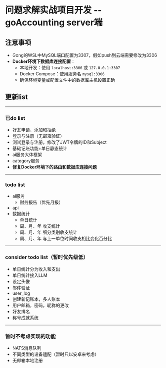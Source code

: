 # 问题求解实战项目开发 -- goAccounting server端

## 注意事项
- Gong的WSL中MySQL端口配置为3307，假如push到云端需要修改为3306
- **Docker环境下数据库连接配置**：
  - 本地开发：使用 `localhost:3306` 或 `127.0.0.1:3307`
  - Docker Compose：使用服务名 `mysql:3306`
  - 确保环境变量或配置文件中的数据库主机设置正确

## 更新list
---
### 已do list
- 好友申请，添加和拒绝
- 登录与注册（无邮箱验证）
- 测试登录与注册，修改了JWT令牌的ID和Subject
- 基础记账功能+单日静态统计
- ai服务大体框架
- category服务
- **修复Docker环境下的路由和数据库连接问题**

---
### todo list
- ai服务
    - 财务报告（优先月报）
- api
- 数据统计
    - 单日统计
    - 周、月、年 收支统计
    - 周、月、年 细分类别收支统计
    - 周、月、年 与上一单位时间收支相比变化百分比


---
### consider todo list（暂时优先级低）
- 单日统计分为收入和支出
- 单日统计接入LLM
- 设定头像
- 邮件验证
- user_log
- 创建新记账本，多人账本
- 用户邮箱，密码，昵称的更改
- 好友排名
- 称号成就系统

---
### 暂时不考虑实现的功能
- NATS消息队列
- 不同类型的设备适配（暂时只以安卓来考虑）
- 无邮箱本地注册

